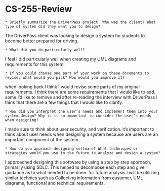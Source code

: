 # CS-255-Review
	* Briefly summarize the DriverPass project. Who was the client? What type of system did they want you to design?
The DriverPass client was looking to design a system for students to become better prepared for driving. 

	* What did you do particularly well?
	
I feel I did particularly well when creating my UML diagrams and requirements for this system.

	* If you could choose one part of your work on these documents to revise, what would you pick? How would you improve it?
	
when looking back I think I would revise some parts of my original requirements. I think there are some requirements that I would like to add, some I’d like to remove and after re-reading the interview with DriverPass I think that there are a few things that I would like to clarify. 

	* How did you interpret the user’s needs and implement them into your system design? Why is it so important to consider the user’s needs when designing?
	
I made sure to think about user security, and verification. it’s important to think about user needs when designing a system because are users are an important component of the system. 

	* How do you approach designing software? What techniques or strategies would you use in the future to analyze and design a system?
	
I approached designing this software by using a step by step approach, primarily using SDLC. This helped to decompose each step and give guidance as to what needed to be done. for future analysis I will be utilizing similar technics such as Collecting information from customer, UML diagrams, functional and technical requirements. 
